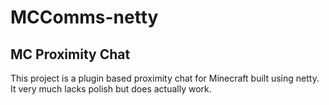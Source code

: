 # MCComms-netty
## MC Proximity Chat
This project is a plugin based proximity chat for Minecraft built using netty. It very much lacks polish but does actually work.
